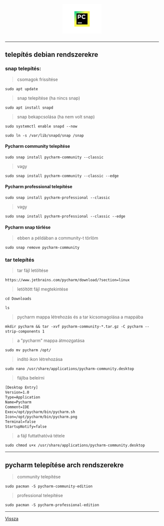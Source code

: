 <h1 align="center">
<img src="../.pictures/pycharm.png" alt="pycharm" width=128 />
</h1>

---

## telepítés debian rendszerekre

### snap telepítés:

> csomagok frissítése

```
sudo apt update
```

> snap telepítése (ha nincs snap)

```
sudo apt install snapd
```

> snap bekapcsolása (ha nem volt snap)

```
sudo systemctl enable snapd --now
```

```
sudo ln -s /var/lib/snapd/snap /snap
```

#### Pycharm community telepítése

```
sudo snap install pycharm-community --classic
```

> vagy

```
sudo snap install pycharm-community --classic --edge
```

#### Pycharm professional telepítése

```
sudo snap install pycharm-professional --classic
```

> vagy

```
sudo snap install pycharm-professional --classic --edge
```

#### Pycharm snap törlése

> ebben a példában a community-t törlöm

```
sudo snap remove pycharm-community
```

### tar telepítés

> tar fájl letöltése

```
https://www.jetbrains.com/pycharm/download/?section=linux
```

> letöltött fájl megtekintése

```
cd Downloads
```

```
ls
```

> pycharm mappa létrehozás és a tar kicsomagolása a mappába

```
mkdir pycharm && tar -xvf pycharm-community-*.tar.gz -C pycharm --strip-components 1
```

> a "pycharm" mappa átmozgatása

```
sudo mv pycharm /opt/
```

> indító ikon létrehozása

```
sudo nano /usr/share/applications/pycharm-community.desktop
```

> fájlba beleírni

```
[Desktop Entry]
Version=1.0
Type=Application
Name=Pycharm
Comment=IDE
Exec=/opt/pycharm/bin/pycharm.sh
Icon=/opt/pycharm/bin/pycharm.png
Terminal=false
StartupNotify=false
```

> a fájl futtathatóvá tétele

```
sudo chmod u+x /usr/share/applications/pycharm-community.desktop
```

---

## pycharm telepítése arch rendszerekre

> community telepítése

```
sudo pacman -S pycharm-community-edition
```

> professional telepítése

```
sudo pacman -S pycharm-professional-edition
```

---

[Vissza](../README.md)
